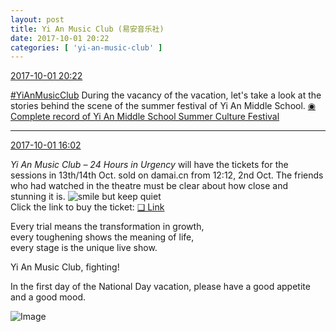 ```yaml
---
layout: post
title: Yi An Music Club (易安音乐社)
date: 2017-10-01 20:22
categories: [ 'yi-an-music-club' ]
---
```


<div class="weibo-info">
  <a href="http://weibo.com/6094546964/Foop2x16k">2017-10-01 20:22</a>
</div>

[#YiAnMusicClub](http://weibo.com/p/100808beae2e3e05b17b64f63ebedca39f19b2/super_index) During the vacancy of the vacation, let's take a look at the stories behind the scene of the summer festival of Yi An Middle School. [◉ Complete record of Yi An Middle School Summer Culture Festival](https://www.youtube.com/watch?v=jL25ocGzcwk)

<!-- more -->

---

<div class="weibo-info">
  <a href="http://weibo.com/6094546964/Fofimm9VP">2017-10-01 16:02</a>
</div>

*Yi An Music Club – 24 Hours in Urgency* will have the tickets for the sessions in 13th/14th Oct. sold on damai.cn from 12:12, 2nd Oct. The friends who had watched in the theatre must be clear about how close and stunning it is. ![smile but keep quiet](http://img.t.sinajs.cn/t4/appstyle/expression/ext/normal/3a/moren_xiaoerbuyu_org.png)  
Click the link to buy the ticket: [❏ Link](https://m.damai.cn/ticket/131855.html)

Every trial means the transformation in growth,  
every toughening shows the meaning of life,  
every stage is the unique live show.

Yi An Music Club, fighting!

In the first day of the National Day vacation, please have a good appetite and a good mood.

![Image](https://wx2.sinaimg.cn/mw690/006Es64Agy1fk2t06qwsgj32io1og4qp.jpg)

